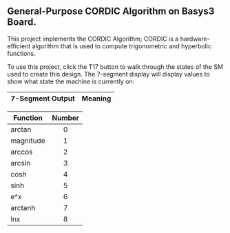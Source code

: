 General-Purpose CORDIC Algorithm on Basys3 Board.
------
This project implements the CORDIC Algorithm; CORDIC is a hardware-efficient algorithm that is used to compute trigonometric and hyperbolic functions.

To use this project, click the T17 button to walk through the states of the SM used to create this design. The 7-segment display will display values to show what state the machine is currently on:  

| 7-Segment Output | Meaning 
| ---------------- | ---

| Function      | Number           
| ------------- |:-------------:|
| arctan        |       0       |
| magnitude     |       1       |   
| arccos        |       2       |
| arcsin        |       3       |
| cosh          |       4       |
| sinh          |       5       |
| e^x           |       6       |
| arctanh       |       7       |
| lnx           |       8       |
